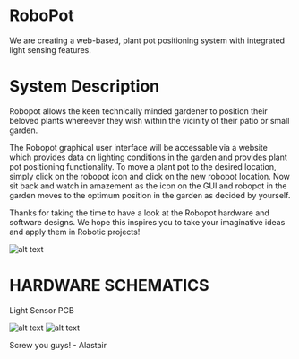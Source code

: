 # RoboPot
We are creating a web-based, plant pot positioning system with integrated light sensing features.  

# System Description

Robopot allows the keen technically minded gardener to position their beloved plants whereever they wish within the vicinity of their patio or small garden.

The Robopot graphical user interface will be accessable via a website which provides data on lighting conditions in the garden and provides plant pot positioning functionality. To move a plant pot to the desired location, simply click on the robopot icon and click on the new robopot location. Now sit back and watch in amazement as the icon on the GUI and robopot in the garden moves to the optimum position in the garden as decided by yourself.

Thanks for taking the time to have a look at the Robopot hardware and software designs. We hope this inspires you to take your imaginative ideas and apply them in Robotic projects!


![alt text](https://github.com/FrazLaw/RoboPot/blob/master/RoboPot.png)

# HARDWARE SCHEMATICS

Light Sensor PCB

![alt text](https://github.com/FrazLaw/RoboPot/blob/master/schematic-lightsensor.png)
![alt text](https://github.com/FrazLaw/RoboPot/blob/master/SchematicPic.PNG)

Screw you guys! - Alastair
